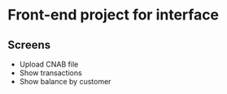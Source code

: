 # Front-end project for interface

## Screens

- Upload CNAB file
- Show transactions
- Show balance by customer
